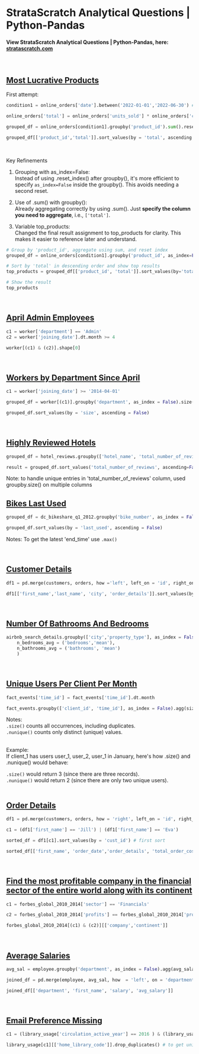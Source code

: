 # StrataScratch Analytical Questions | Python-Pandas

#### View StrataScratch Analytical Questions | Python-Pandas, here: [stratascratch.com](https://platform.stratascratch.com/coding?code_type=2&is_freemium=1&order_field=difficulty)
<br/>

## [Most Lucrative Products](https://platform.stratascratch.com/coding/2119-most-lucrative-products?code_type=2)

First attempt:
```python
condition1 = online_orders['date'].between('2022-01-01','2022-06-30') # storing condition

online_orders['total'] = online_orders['units_sold'] * online_orders['cost_in_dollars'] # storing transformed column

grouped_df = online_orders[condition1].groupby('product_id').sum().reset_index() # storing aggregated df

grouped_df[['product_id','total']].sort_values(by = 'total', ascending = False).head() # printing expected output
```
<br/>

Key Refinements <br/>
1. Grouping with as_index=False: <br/>
Instead of using .reset_index() after groupby(), it's more efficient to specify `as_index=False` inside the groupby(). This avoids needing a second reset. <br/>

2. Use of .sum() with groupby():<br/>
Already aggregating correctly by using .sum(). Just **specify the column you need to aggregate**, i.e., `['total']`. <br/>

3. Variable top_products:<br/>
Changed the final result assignment to top_products for clarity. This makes it easier to reference later and understand. <br/>

```python
# Group by 'product_id', aggregate using sum, and reset index
grouped_df = online_orders[condition1].groupby('product_id', as_index=False)['total'].sum()

# Sort by 'total' in descending order and show top results
top_products = grouped_df[['product_id', 'total']].sort_values(by='total', ascending=False).head()

# Show the result
top_products
```
<br/>

## [April Admin Employees](https://platform.stratascratch.com/coding/9845-find-the-number-of-employees-working-in-the-admin-department?code_type=2)

```python
c1 = worker['department'] == 'Admin'
c2 = worker['joining_date'].dt.month >= 4

worker[(c1) & (c2)].shape[0]
```
<br/>

## [Workers by Department Since April](https://platform.stratascratch.com/coding/9847-find-the-number-of-workers-by-department?code_type=2)


```python
c1 = worker['joining_date'] >= '2014-04-01'

grouped_df = worker[(c1)].groupby('department', as_index = False).size()

grouped_df.sort_values(by = 'size', ascending = False)
```
<br/>

## [Highly Reviewed Hotels](https://platform.stratascratch.com/coding/9871-highly-reviewed-hotels?code_type=2)

```python
grouped_df = hotel_reviews.groupby(['hotel_name', 'total_number_of_reviews'], as_index=False).size()

result = grouped_df.sort_values('total_number_of_reviews', ascending=False).drop(columns='size')
```
Note: to handle unique entries in 'total_number_of_reviews' column, used groupby.size() on multiple columns
<br/>

## [Bikes Last Used](https://platform.stratascratch.com/coding/10176-bikes-last-used?code_type=2)

```python
grouped_df = dc_bikeshare_q1_2012.groupby('bike_number', as_index = False).agg(last_used = ('end_time','max'))

grouped_df.sort_values(by = 'last_used', ascending = False)
```
Notes: To get the latest 'end_time' use `.max()`

<br/>

## [Customer Details](https://platform.stratascratch.com/coding/9891-customer-details?code_type=2)

```python
df1 = pd.merge(customers, orders, how ='left', left_on = 'id', right_on = 'cust_id')

df1[['first_name','last_name', 'city', 'order_details']].sort_values(by = ['first_name','order_details'], ascending = [True, True])
```

<br/>

## [Number Of Bathrooms And Bedrooms](https://platform.stratascratch.com/coding/9622-number-of-bathrooms-and-bedrooms?code_type=2)

```python
airbnb_search_details.groupby(['city','property_type'], as_index = False).agg(
    n_bedrooms_avg = ('bedrooms','mean'),
    n_bathrooms_avg = ('bathrooms', 'mean')
    )
```

<br/>

## [Unique Users Per Client Per Month](https://platform.stratascratch.com/coding/2024-unique-users-per-client-per-month?code_type=2)
```python
fact_events['time_id'] = fact_events['time_id'].dt.month

fact_events.groupby(['client_id', 'time_id'], as_index = False).agg(size = ('user_id','nunique'))
```
Notes:  <br/>
`.size()` counts all occurrences, including duplicates. <br/>
`.nunique()` counts only distinct (unique) values.<br/>
<br/>

Example:<br/>
If client_1 has users user_1, user_2, user_1 in January, here's how .size() and .nunique() would behave:<br/>

`.size()` would return 3 (since there are three records).<br/>
`.nunique()` would return 2 (since there are only two unique users).<br/>
<br/>

## [Order Details](https://platform.stratascratch.com/coding/9913-order-details?code_type=2)

```python
df1 = pd.merge(customers, orders, how = 'right', left_on = 'id', right_on = 'cust_id')

c1 = (df1['first_name'] == 'Jill') | (df1['first_name'] == 'Eva')

sorted_df = df1[c1].sort_values(by = 'cust_id') # first sort

sorted_df[['first_name', 'order_date','order_details', 'total_order_cost']] # then get the required columns not involving the sort by column
```

<br/>


## [Find the most profitable company in the financial sector of the entire world along with its continent](https://platform.stratascratch.com/coding/9663-find-the-most-profitable-company-in-the-financial-sector-of-the-entire-world-along-with-its-continent?code_type=2)

```python
c1 = forbes_global_2010_2014['sector'] == 'Financials'

c2 = forbes_global_2010_2014['profits'] == forbes_global_2010_2014['profits'].max()

forbes_global_2010_2014[(c1) & (c2)][['company','continent']]
```

<br/>

## [Average Salaries](https://platform.stratascratch.com/coding/9917-average-salaries?code_type=2)

```python
avg_sal = employee.groupby('department', as_index = False).agg(avg_salary = ('salary', 'mean'))

joined_df = pd.merge(employee, avg_sal, how  = 'left', on = 'department')

joined_df[['department', 'first_name', 'salary', 'avg_salary']]
```

<br/>

## [Email Preference Missing](https://platform.stratascratch.com/coding/9924-find-libraries-who-havent-provided-the-email-address-in-2016-but-their-notice-preference-definition-is-set-to-email?code_type=2)

```python
c1 = (library_usage['circulation_active_year'] == 2016 ) & (library_usage['provided_email_address'] == False) & (library_usage['notice_preference_definition'] == 'email')

library_usage[c1][['home_library_code']].drop_duplicates() # to get unique values
```

<br/>
